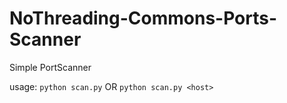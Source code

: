 # NoThreading-Commons-Ports-Scanner
Simple PortScanner

usage: `python scan.py` OR `python scan.py <host>`
